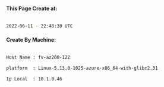 
   
#### This Page Create at:

```bash

2022-06-11 - 22:48:30 UTC

```

#### Create By Machine:

```bash

Host Name : fv-az200-122

platform  : Linux-5.13.0-1025-azure-x86_64-with-glibc2.31

Ip Local  : 10.1.0.46

```

